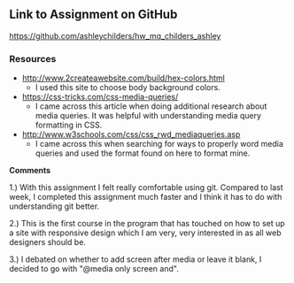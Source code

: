 ## Link to Assignment on GitHub
https://github.com/ashleychilders/hw_mq_childers_ashley

### Resources

-  http://www.2createawebsite.com/build/hex-colors.html
	- I used this site to choose body background colors.
- https://css-tricks.com/css-media-queries/
    - I came across this article when doing additional research about media queries. It was helpful with understanding media query formatting in CSS.
- http://www.w3schools.com/css/css_rwd_mediaqueries.asp
    - I came across this when searching for ways to properly word media queries and used the format found on here to format mine.

**Comments**

1.) With this assignment I felt really comfortable using git. Compared to last week, I completed this assignment much faster and I think it has to do with understanding git better. 

2.) This is the first course in the program that has touched on how to set up a site with responsive design which I am very, very interested in as all web designers should be.  

3.) I debated on whether to add screen after media or leave it blank, I decided to go with "@media only screen and".
